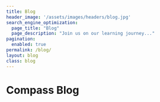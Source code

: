 ```yaml
---
title: Blog
header_image: '/assets/images/headers/blog.jpg'
search_engine_optimization:
  page_title: "Blog"
  page_description: "Join us on our learning journey..."
pagination:
  enabled: true
permalink: /blog/
layout: blog
class: blog
---
```

<h1>Compass Blog</h1>
